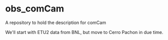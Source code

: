 # obs_comCam
A repository to hold the description for comCam

We'll start with ETU2 data from BNL, but move to Cerro Pachon in due time.

